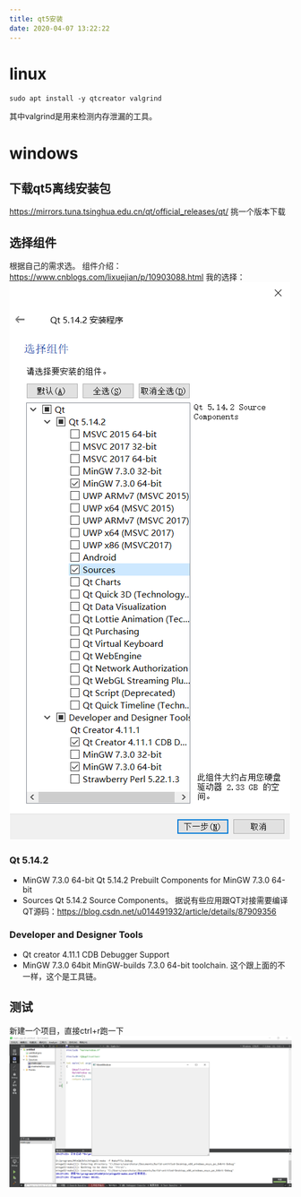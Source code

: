 ```yaml
---
title: qt5安装
date: 2020-04-07 13:22:22
---
```


# linux
```shell
sudo apt install -y qtcreator valgrind
```
其中valgrind是用来检测内存泄漏的工具。

# windows
## 下载qt5离线安装包
<https://mirrors.tuna.tsinghua.edu.cn/qt/official_releases/qt/>
挑一个版本下载

## 选择组件
根据自己的需求选。
组件介绍：<https://www.cnblogs.com/lixuejian/p/10903088.html>
我的选择：
![在这里插入图片描述](qt5安装/20200402181828261.png)
### Qt 5.14.2
- MinGW 7.3.0 64-bit
Qt 5.14.2 Prebuilt Components for MinGW 7.3.0 64-bit
- Sources
Qt 5.14.2 Source Components。
据说有些应用跟QT对接需要编译QT源码：<https://blog.csdn.net/u014491932/article/details/87909356>
### Developer and Designer Tools
- Qt creator 4.11.1 CDB Debugger Support
- MinGW 7.3.0 64bit
MinGW-builds 7.3.0 64-bit toolchain.
这个跟上面的不一样，这个是工具链。

## 测试
新建一个项目，直接ctrl+r跑一下
![在这里插入图片描述](qt5安装/20200402192746949.png)
